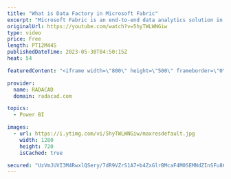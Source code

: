 ```yaml
---
title: "What is Data Factory in Microsoft Fabric"
excerpt: "Microsoft Fabric is an end-to-end data analytics solution in the cloud, and one of its workloads is called Data Factory. In this article, you will learn what Data Factory is, how it works with the rest of Microsoft Fabric, and what are elements and functions of Data Factory. Read my article here to learn"
originalUrl: https://youtube.com/watch?v=5hyTWLWNGiw
type: video
price: Free
length: PT12M44S
publishedDateTime: 2023-05-30T04:50:15Z
heat: 54

featuredContent: "<iframe width=\"800\" height=\"500\" frameborder=\"0\" src=\"https://www.youtube.com/embed/5hyTWLWNGiw\" allow=\"accelerometer; autoplay; encrypted-media; gyroscope; picture-in-picture\" allowfullscreen></iframe>"

provider:
  name: RADACAD
  domain: radacad.com

topics:
  - Power BI

images:
  - url: https://i.ytimg.com/vi/5hyTWLWNGiw/maxresdefault.jpg
    width: 1280
    height: 720
    isCached: true

secured: "UzVmJUVI3M4RwxlQSery/7dR9VZrS1A7+b4ZxGlrBMcaF4M0SEMNdZInSFu86aLr8fDMpwGsFPt40HB9cm71pi6HI3MRaN+Fe9fj+gEATFccnxje7y4iM8L3EgOQMIvOHsvmxRn/XlMKppiP0PkG0n9pHH9YQGaB0G1jx1QKkidtO7q/7NCcwL1bRTzWbP0TsiatEukAxO2mfYuLrjgEMergn7dNH3dzgwnfdQtJl2TB2ESNU+ICQAki7XmzltanB3OQpzS0hG+1VXViqCQnFIRyt7E/GxdQxnVE5O6yRjwgKdJVLNgemOnq1KYE3BDRlssHAbPlu5zdFRPgf8TlUr+LfW9Kg0JM2RksVZEPapOqezDBlZOq3EAg5jf6AaJZ2Ls/84Dxt59TgxzYBt7lY9jgvmKKsaST+j69uNyABu8=;ni/Vrn5pM/BaZzKLxrTpuw=="
---
```


